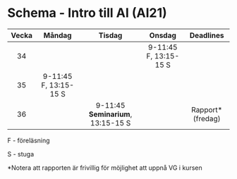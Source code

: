 # Schema - Intro till AI (AI21)

| Vecka |        Måndag         |               Tisdag               |        Onsdag         |     Deadlines     |
| :---: | :-------------------: | :--------------------------------: | :-------------------: | :---------------: |
|  34   |                       |                                    | 9-11:45 F, 13:15-15 S |                   |
|  35   | 9-11:45 F, 13:15-15 S |                                    |                       |                   |
|  36   |                       | 9-11:45 **Seminarium**, 13:15-15 S |                       | Rapport* (fredag) |

F - föreläsning

S - stuga

*Notera att rapporten är frivillig för möjlighet att uppnå VG i kursen
